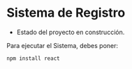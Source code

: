 <h1> Sistema de Registro </h1>

- Estado del proyecto en construcción.

Para ejecutar el Sistema, debes poner:

```npm install react```
